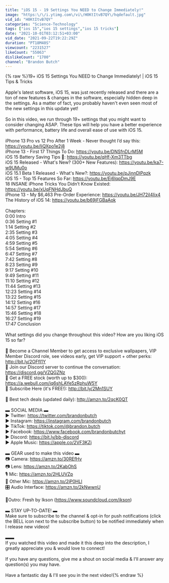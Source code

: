 ```yaml
---
title: "iOS 15 - 19 Settings You NEED to Change Immediately!"
image: "https:\/\/i.ytimg.com\/vi\/H0KtItvB7QY\/hqdefault.jpg"
vid_id: "H0KtItvB7QY"
categories: "Science-Technology"
tags: ["ios 15","ios 15 settings","ios 15 tricks"]
date: "2021-10-01T03:12:51+03:00"
vid_date: "2021-09-22T19:22:29Z"
duration: "PT18M40S"
viewcount: "2231527"
likeCount: "55063"
dislikeCount: "1700"
channel: "Brandon Butch"
---
```

{% raw %}19+ iOS 15 Settings You NEED to Change Immediately! | iOS 15 Tips &amp; Tricks<br /><br />Apple's latest software, iOS 15, was just recently released and there are a ton of new features &amp; changes in the software, especially hidden deep in the settings. As a matter of fact, you probably haven't even seen most of the new settings in this update yet!<br /><br />So in this video, we run through 19+ settings that you might want to consider changing ASAP. These tips will help you have a better experience with performance, battery life and overall ease of use with iOS 15.<br /><br />iPhone 13 Pro vs 12 Pro After 1 Week - Never thought I’d say this: <a rel="nofollow" target="blank" href="https://youtu.be/liQXpo1e2j8">https://youtu.be/liQXpo1e2j8</a><br />iPhone 13 - First 17 Things To Do: <a rel="nofollow" target="blank" href="https://youtu.be/DNSfnDLrM5M">https://youtu.be/DNSfnDLrM5M</a><br />iOS 15 Battery Saving Tips 🔋: <a rel="nofollow" target="blank" href="https://youtu.be/qHf-Xm3TTbg">https://youtu.be/qHf-Xm3TTbg</a><br />iOS 15 Released - What's New? (300+ New Features): <a rel="nofollow" target="blank" href="https://youtu.be/ka7-w9UMu0o">https://youtu.be/ka7-w9UMu0o</a><br />iOS 15.1 Beta 1 Released - What's New?: <a rel="nofollow" target="blank" href="https://youtu.be/pJinnDlPqzk">https://youtu.be/pJinnDlPqzk</a><br />iOS 15 - Top 15 Features So Far: <a rel="nofollow" target="blank" href="https://youtu.be/Ej6lqpDmJ9E">https://youtu.be/Ej6lqpDmJ9E</a><br />18 INSANE iPhone Tricks You Didn’t Know Existed: <a rel="nofollow" target="blank" href="https://youtu.be/xUqFNHdJbuQ">https://youtu.be/xUqFNHdJbuQ</a><br />iPhone 13 - My $6,463 Pre-Order Experience: <a rel="nofollow" target="blank" href="https://youtu.be/JH72il4Iix4">https://youtu.be/JH72il4Iix4</a><br />The History of iOS 14: <a rel="nofollow" target="blank" href="https://youtu.be/b69jFGBaAok">https://youtu.be/b69jFGBaAok</a><br /><br />Chapters:<br />0:00 Intro<br />0:36 Setting #1<br />1:14 Setting #2<br />2:35 Setting #3<br />4:05 Setting #4<br />4:59 Setting #5<br />5:54 Setting #6<br />6:47 Setting #7<br />7:42 Setting #8<br />8:23 Setting #9<br />9:17 Setting #10<br />9:49 Setting #11<br />11:10 Setting #12<br />11:44 Setting #13<br />12:23 Setting #14<br />13:22 Setting #15<br />14:12 Setting #16<br />14:57 Setting #17<br />15:46 Setting #18<br />16:27 Setting #19<br />17:47 Conclusion<br /><br />What settings did you change throughout this video? How are you liking iOS 15 so far?<br /><br />🍎 Become a Channel Member to get access to exclusive wallpapers, VIP Member Discord role, see videos early, get VIP support + other perks: <a rel="nofollow" target="blank" href="http://bit.ly/2OFfI1Y">http://bit.ly/2OFfI1Y</a><br />💬 Join our Discord server to continue the conversation: <a rel="nofollow" target="blank" href="https://discord.gg/VZQGZNz">https://discord.gg/VZQGZNz</a><br />💸 Get a FREE stock (worth up to $300): <a rel="nofollow" target="blank" href="https://a.webull.com/iq6shLAYe5zRphuW5Y">https://a.webull.com/iq6shLAYe5zRphuW5Y</a><br />🔔 Subscribe Here (it's FREE!): <a rel="nofollow" target="blank" href="http://bit.ly/2Mn1SUY">http://bit.ly/2Mn1SUY</a><br /><br />📱 Best tech deals (updated daily): <a rel="nofollow" target="blank" href="http://amzn.to/2qcK0QT">http://amzn.to/2qcK0QT</a><br /><br />▬ SOCIAL MEDIA ▬<br />▶️ Twitter: <a rel="nofollow" target="blank" href="https://twitter.com/brandonbutch">https://twitter.com/brandonbutch</a><br />▶️ Instagram: <a rel="nofollow" target="blank" href="https://instagram.com/brandonbutch">https://instagram.com/brandonbutch</a><br />▶️ TikTok: <a rel="nofollow" target="blank" href="https://tiktok.com/@brandon.butch">https://tiktok.com/@brandon.butch</a><br />▶️ Facebook: <a rel="nofollow" target="blank" href="https://www.facebook.com/brandonbutchyt">https://www.facebook.com/brandonbutchyt</a><br />▶️ Discord: <a rel="nofollow" target="blank" href="https://bit.ly/bb-discord">https://bit.ly/bb-discord</a><br />▶️ Apple Music: <a rel="nofollow" target="blank" href="https://apple.co/2VF3KZj">https://apple.co/2VF3KZj</a><br /><br />▬ GEAR used to make this video ▬<br />📷 Camera: <a rel="nofollow" target="blank" href="https://amzn.to/30REfHv">https://amzn.to/30REfHv</a><br />📷 Lens: <a rel="nofollow" target="blank" href="https://amzn.to/2KabOhS">https://amzn.to/2KabOhS</a><br />🎙️ Mic: <a rel="nofollow" target="blank" href="https://amzn.to/2HLUVZp">https://amzn.to/2HLUVZp</a><br />🎤 Other Mic: <a rel="nofollow" target="blank" href="https://amzn.to/2jP0HLl">https://amzn.to/2jP0HLl</a><br />🎛️ Audio Interface: <a rel="nofollow" target="blank" href="https://amzn.to/2kNwwnU">https://amzn.to/2kNwwnU</a><br /><br />🎵Outro: Fresh by Ikson (<a rel="nofollow" target="blank" href="https://www.soundcloud.com/ikson)">https://www.soundcloud.com/ikson)</a><br /><br />▬ STAY UP-TO-DATE! ▬<br />Make sure to subscribe to the channel &amp; opt-in for push notifications (click the BELL icon next to the subscribe button) to be notified immediately when I release new videos!<br /><br />▬▬<br />If you watched this video and made it this deep into the description, I greatly appreciate you &amp; would love to connect! <br /><br />If you have any questions, give me a shout on social media &amp; I'll answer any question(s) you may have.<br /><br />Have a fantastic day &amp; I'll see you in the next video!{% endraw %}
